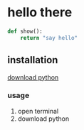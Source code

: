 # hello there
```python
def show():
    return "say hello"

```

## installation
[download python](www.google.com, 'zip')



### usage
1. open terminal
2. download python